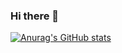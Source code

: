 ### Hi there 👋
[![Anurag's GitHub stats](https://github-readme-stats.vercel.app/api?username=quanlam123m)](https://github.com/anuraghazra/github-readme-stats)
